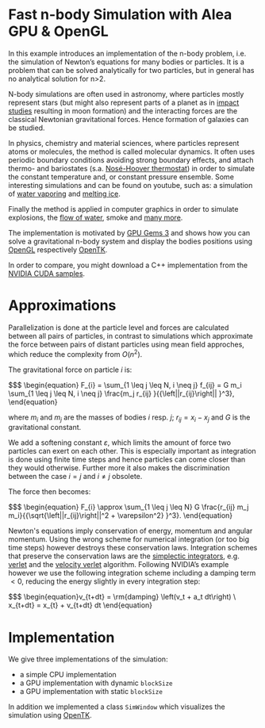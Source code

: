 # Fast n-body Simulation with Alea GPU & OpenGL

In this example introduces an implementation of the n-body problem, i.e. the simulation of Newton’s equations for many bodies or particles. It is a problem that can be solved analytically for two particles, but in general has no analytical solution for n>2.

N-body simulations are often used in astronomy, where particles mostly represent stars (but might also represent parts of a planet as in [impact studies](https://www.youtube.com/watch?v=Fwl_JBQtH9o) resulting in moon formation) and the interacting forces are the classical Newtonian gravitational forces. Hence formation of galaxies can be studied.

In physics, chemistry and material sciences, where particles represent atoms or molecules, the method is called molecular dynamics. It often uses periodic boundary conditions avoiding strong boundary effects, and attach thermo- and bariostates (s.a. [Nosé-Hoover thermostat](http://en.wikipedia.org/wiki/Nos%C3%A9%E2%80%93Hoover_thermostat)) in order to simulate the constant temperature and, or constant pressure ensemble. Some interesting simulations and can be found on youtube, such as: a simulation of [water vaporing](https://www.youtube.com/watch?v=B3cXuisH8PI) and [melting ice](https://www.youtube.com/watch?v=6s0b_keOiOU).

Finally the method is applied in computer graphics in order to simulate explosions, the [flow of water](https://www.youtube.com/watch?v=Qve54Z71VYU), smoke and [many more](https://www.youtube.com/watch?v=x8Fo2slT2WA).

The implementation is motivated by [GPU Gems 3](http://http.developer.nvidia.com/GPUGems3/gpugems3_ch31.html) and shows how
you can solve a gravitational n-body system and display the bodies positions using [OpenGL](https://www.opengl.org/) respectively [OpenTK](http://www.opentk.com/).

In order to compare, you might download a C++ implementation from the [NVIDIA CUDA samples](http://docs.nvidia.com/cuda/cuda-samples/#cuda-n-body-simulation).

# Approximations

Parallelization is done at the particle level and forces are calculated between all pairs of particles, in contrast to simulations which approximate 
the force between pairs of distant particles using mean field approches, which reduce the complexity from $O(n^2)$.

The gravitational force on particle $i$ is:

$$$
\begin{equation}
    F_{i} = \sum_{1 \leq j \leq N, i \neq j} f_{ij} = G m_i \sum_{1 \leq j \leq N, i \neq j} \frac{m_j r_{ij} }{{\left||r_{ij}\right|| }^3},
\end{equation}

where $m_i$ and $m_j$ are the masses of bodies $i$ resp. $j$; $r_{ij}=x_i-x_j$ and $G$ is the gravitational constant.

We add a softening constant $\varepsilon$, which limits the amount of force two particles can exert on each other. This is especially important as integration is done using finite time steps and hence particles can come closer than they would otherwise. Further 
more it also makes the discrimination between the case $i = j$ and $i \neq j$ obsolete.

The force then becomes:

$$$
\begin{equation}
F_{i} \approx  \sum_{1 \leq j \leq N} G \frac{r_{ij} m_j m_i}{{\sqrt{\left||r_{ij}\right||^2 + \varepsilon^2} }^3}.
\end{equation}

Newton's equations imply conservation of energy, momentum and angular momentum. Using the wrong scheme for numerical integration (or too big time steps) however destroys these conservation laws. Integration schemes that preserve the conservation laws are the [simplectic integrators](http://en.wikipedia.org/wiki/Symplectic_integrator), e.g. [verlet](http://en.wikipedia.org/wiki/Verlet_integration) and the [velocity verlet](http://en.wikipedia.org/wiki/Verlet_integration#Velocity_Verlet) algorithm. Following NVIDIA’s example however we use the following integration scheme including a damping term $<0$, reducing the energy slightly in every integration step:

$$$
\begin{equation}v_{t+dt} = \rm{damping} \left(v_t + a_t dt\right) \\
x_{t+dt} = x_{t} + v_{t+dt} dt
\end{equation}

# Implementation

We give three implementations of the simulation:

- a simple CPU implementation
- a GPU implementation with dynamic `blockSize`
- a GPU implementation with static `blockSize`

In addition we implemented a class `SimWindow` which visualizes the simulation using [OpenTK](http://www.opentk.com/).